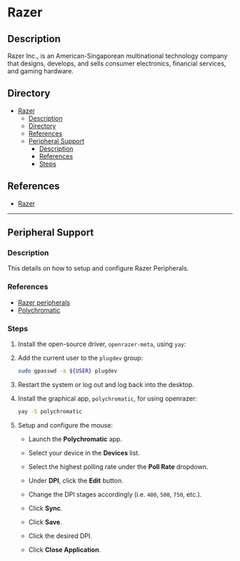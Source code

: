 # Razer

## Description

Razer Inc., is an American-Singaporean multinational technology company that designs, develops, and sells consumer electronics, financial services, and gaming hardware.

## Directory

- [Razer](#razer)
  - [Description](#description)
  - [Directory](#directory)
  - [References](#references)
  - [Peripheral Support](#peripheral-support)
    - [Description](#description-1)
    - [References](#references-1)
    - [Steps](#steps)

## References

- [Razer](https://www.razer.com)

---

## Peripheral Support

### Description

This details on how to setup and configure Razer Peripherals.

### References

- [Razer peripherals](https://wiki.archlinux.org/title/Razer_peripherals)
- [Polychromatic](https://polychromatic.app)

### Steps

1. Install the open-source driver, `openrazer-meta`, using `yay`:

2. Add the current user to the `plugdev` group:

    ```sh
    sudo gpasswd -a ${USER} plugdev
    ```

3. Restart the system or log out and log back into the desktop.

4. Install the graphical app, `polychromatic`, for using openrazer:

    ```sh
    yay -S polychromatic
    ```

5. Setup and configure the mouse:

   - Launch the **Polychromatic** app.

   - Select your device in the **Devices** list.

   - Select the highest polling rate under the **Poll Rate** dropdown.

   - Under **DPI**, click the **Edit** button.

   - Change the DPI stages accordingly (i.e. `400`, `500`, `750`, etc.).

   - Click **Sync**.

   - Click **Save**.

   - Click the desired DPI.

   - Click **Close Application**.
